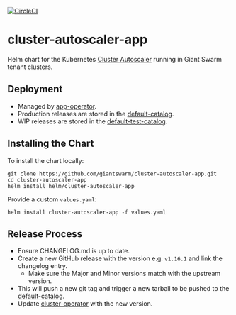[![CircleCI](https://dl.circleci.com/status-badge/img/gh/giantswarm/cluster-autoscaler-app/tree/master.svg?style=svg)](https://dl.circleci.com/status-badge/redirect/gh/giantswarm/cluster-autoscaler-app/tree/master)

# cluster-autoscaler-app

Helm chart for the Kubernetes [Cluster Autoscaler](https://github.com/kubernetes/autoscaler/tree/master/cluster-autoscaler) running in Giant Swarm tenant clusters.

## Deployment

* Managed by [app-operator].
* Production releases are stored in the [default-catalog].
* WIP releases are stored in the [default-test-catalog].

## Installing the Chart

To install the chart locally:

```nohighlight
git clone https://github.com/giantswarm/cluster-autoscaler-app.git
cd cluster-autoscaler-app
helm install helm/cluster-autoscaler-app
```

Provide a custom `values.yaml`:

```nohighlight
helm install cluster-autoscaler-app -f values.yaml
```

## Release Process

* Ensure CHANGELOG.md is up to date.
* Create a new GitHub release with the version e.g. `v1.16.1` and link the
changelog entry.
  * Make sure the Major and Minor versions match with the upstream version.
* This will push a new git tag and trigger a new tarball to be pushed to the
[default-catalog].
* Update [cluster-operator] with the new version.

[app-operator]: https://github.com/giantswarm/app-operator
[cluster-operator]: https://github.com/giantswarm/cluster-operator
[default-catalog]: https://github.com/giantswarm/default-catalog
[default-test-catalog]: https://github.com/giantswarm/default-test-catalog
